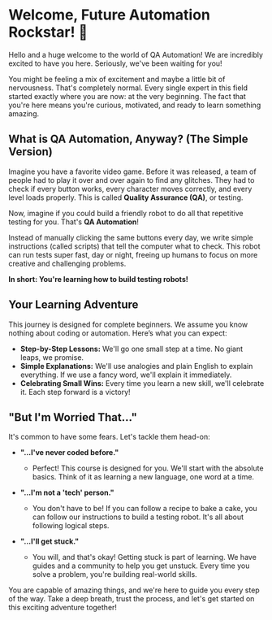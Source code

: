 # Welcome, Future Automation Rockstar! 🎉

Hello and a huge welcome to the world of QA Automation! We are incredibly excited to have you here. Seriously, we've been waiting for you!

You might be feeling a mix of excitement and maybe a little bit of nervousness. That's completely normal. Every single expert in this field started exactly where you are now: at the very beginning. The fact that you're here means you're curious, motivated, and ready to learn something amazing.

## What is QA Automation, Anyway? (The Simple Version)

Imagine you have a favorite video game. Before it was released, a team of people had to play it over and over again to find any glitches. They had to check if every button works, every character moves correctly, and every level loads properly. This is called **Quality Assurance (QA)**, or testing.

Now, imagine if you could build a friendly robot to do all that repetitive testing for you. That's **QA Automation**!

Instead of manually clicking the same buttons every day, we write simple instructions (called scripts) that tell the computer what to check. This robot can run tests super fast, day or night, freeing up humans to focus on more creative and challenging problems.

**In short: You're learning how to build testing robots!**

## Your Learning Adventure

This journey is designed for complete beginners. We assume you know nothing about coding or automation. Here’s what you can expect:

*   **Step-by-Step Lessons:** We'll go one small step at a time. No giant leaps, we promise.
*   **Simple Explanations:** We'll use analogies and plain English to explain everything. If we use a fancy word, we'll explain it immediately.
*   **Celebrating Small Wins:** Every time you learn a new skill, we'll celebrate it. Each step forward is a victory!

## "But I'm Worried That..."

It's common to have some fears. Let's tackle them head-on:

*   **"...I've never coded before."**
    *   Perfect! This course is designed for you. We'll start with the absolute basics. Think of it as learning a new language, one word at a time.

*   **"...I'm not a 'tech' person."**
    *   You don't have to be! If you can follow a recipe to bake a cake, you can follow our instructions to build a testing robot. It's all about following logical steps.

*   **"...I'll get stuck."**
    *   You will, and that's okay! Getting stuck is part of learning. We have guides and a community to help you get unstuck. Every time you solve a problem, you're building real-world skills.

You are capable of amazing things, and we're here to guide you every step of the way. Take a deep breath, trust the process, and let's get started on this exciting adventure together!